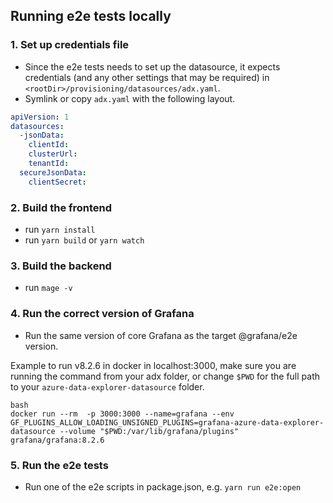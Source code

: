 ## Running e2e tests locally

### 1. Set up credentials file

- Since the e2e tests needs to set up the datasource, it expects credentials (and any other settings that may be required) in 
`<rootDir>/provisioning/datasources/adx.yaml`. 
- Symlink or copy `adx.yaml` with the following layout.

```yaml
apiVersion: 1
datasources:
  -jsonData:
    clientId:
    clusterUrl:
    tenantId:
  secureJsonData:
    clientSecret:
   ```

### 2. Build the frontend

- run `yarn install` 
- run `yarn build` or `yarn watch`

### 3. Build the backend

- run `mage -v`

### 4. Run the correct version of Grafana

- Run the same version of core Grafana as the target @grafana/e2e version. 

Example to run v8.2.6 in docker in localhost:3000, make sure you are running the command from your adx folder, or change `$PWD` for the full path to your `azure-data-explorer-datasource` folder.

```
bash
docker run --rm  -p 3000:3000 --name=grafana --env GF_PLUGINS_ALLOW_LOADING_UNSIGNED_PLUGINS=grafana-azure-data-explorer-datasource --volume "$PWD:/var/lib/grafana/plugins" grafana/grafana:8.2.6
```

### 5. Run the e2e tests
- Run one of the e2e scripts in package.json, e.g. `yarn run e2e:open`
